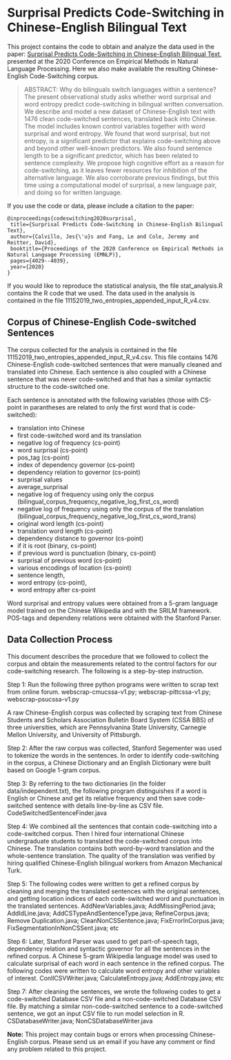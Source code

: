 # Surprisal Predicts Code-Switching in Chinese-English Bilingual Text

 This project contains the code to obtain and analyze the data used in the paper: [Surprisal Predicts Code-Switching in Chinese-English Bilingual Text]( https://www.aclweb.org/anthology/2020.emnlp-main.330.pdf
), presented at the 2020 Conference on Empirical Methods in Natural Language Processing. Here we also make available the resulting Chinese-English Code-Switching corpus.
 
 
 >ABSTRACT:
 Why do bilinguals switch languages within
a sentence? The present observational study
asks whether word surprisal and word entropy predict code-switching in bilingual written conversation. We describe and model a
new dataset of Chinese-English text with 1476
clean code-switched sentences, translated back
into Chinese. The model includes known
control variables together with word surprisal
and word entropy. We found that word surprisal, but not entropy, is a significant predictor that explains code-switching above and beyond other well-known predictors. We also
found sentence length to be a significant predictor, which has been related to sentence complexity. We propose high cognitive effort as a
reason for code-switching, as it leaves fewer
resources for inhibition of the alternative language. We also corroborate previous findings,
but this time using a computational model of
surprisal, a new language pair, and doing so
for written language.
 
 If you use the code or data, please include a citation to the paper:
 ```
@inproceedings{codeswitching2020surprisal,
  title={Surprisal Predicts Code-Switching in Chinese-English Bilingual Text},
  author={Calvillo, Jes{\'u}s and Fang, Le and Cole, Jeremy and Reitter, David},
  booktitle={Proceedings of the 2020 Conference on Empirical Methods in Natural Language Processing (EMNLP)},  
  pages={4029--4039}, 
  year={2020}
}
```
If you would like to reproduce the statistical analysis, the file stat_analysis.R contains the R code that we used. The data used in the analysis is contained in the file 11152019_two_entropies_appended_input_R_v4.csv.

## Corpus of Chinese-English Code-switched Sentences

The corpus collected for the analysis is contained in the file 11152019_two_entropies_appended_input_R_v4.csv. This file contains 1476 Chinese-English code-switched sentences that were manually cleaned and translated into Chinese. Each sentence is also coupled with a Chinese sentence that was never code-switched and that has a similar syntactic structure to the code-switched one. 

Each sentence is annotated with the following variables (those with CS-point in parantheses are related to only the first word that is code-switched):

* translation into Chinese
* first code-switched word and its translation
* negative log of frequency (cs-point)
* word surprisal (cs-point)
* pos_tag (cs-point)
* index of dependency governor (cs-point)
* dependency relation to governor (cs-point)
* surprisal values
* average_surprisal
* negative log of frequency using only the corpus (bilingual_corpus_frequency_negative_log_first_cs_word)
* negative log of frequency using only the corpus of the translation (bilingual_corpus_frequency_negative_log_first_cs_word_trans)
* original word length (cs-point)
* translation word length (cs-point)
* dependency distance to governor (cs-point)
* if it is root (binary, cs-point)
* if previous word is punctuation (binary, cs-point)
* surprisal of previous word (cs-point)
* various encodings of location (cs-point)
* sentence length,
* word entropy (cs-point),
* word entropy after cs-point

Word surprisal and entropy values were obtained from a 5-gram language model trained on the Chinese Wikipedia and with the SRILM framework.
POS-tags and dependeny relations were obtained with the Stanford Parser.

## Data Collection Process

This document describes the procedure that we followed to collect the corpus and obtain the measurements related to the control factors for our code-switching research. The following is a step-by-step instruction.

Step 1: 
Run the following three python programs were written to scrap text from online forum.
webscrap-cmucssa-v1.py; webscrap-pittcssa-v1.py; webscrap-psucssa-v1.py

A raw Chinese-English corpus was collected by scraping text from Chinese Students and Scholars Association Bulletin Board System (CSSA BBS) of three universities, which are Pennsylvanina State University, Carnegie Mellon University, and University of Pittsburgh.

Step 2: 
After the raw corpus was collected, Stanford Segementer was used to tokenize the words in the sentences. In order to identify code-switching in the corpus, a Chinese Dictionary and an English Dictionary were built based on Google 1-gram corpus. 

Step 3:
By referring to the two dictionaries (in the folder data/independent.txt), the following program distinguishes if a word is English or Chinese and get its relative frequency and then save code-switched sentence with details line-by-line as CSV file.
CodeSwitchedSentenceFinder.java

Step 4:
We combined all the sentences that contain code-switching into a code-switched corpus. Then I hired four international Chinese undergraduate students to translated the code-switched corpus into Chinese. The translation contains both word-by-word translation and the whole-sentence translation. The quality of the translation was verified by hiring qualified Chinese-English bilingual workers from Amazon Mechanical Turk.

Step 5:
The following codes were written to get a refined corpus by cleaning and merging the translated sentences with the original sentences, and getting location indices of each code-switched word and punctuation in the translated sentences.
AddNewVariables.java; AddMissingPeriod.java; AddIdLine.java; AddCSTypeAndSentenceType.java;
RefineCorpus.java; Remove Duplication.java; CleanNonCSSentence.java; FixErrorInCorpus.java; FixSegmentationInNonCSSent.java; etc

Step 6:
Later, Stanford Parser was used to get part-of-speech tags, dependency relation and syntactic governor for all the sentences in the refined corpus. A Chinese 5-gram Wikipedia language model was used to calculate surprisal of each word in each sentence in the refined corpus. The following codes were written to calculate word entropy and other variables of interest.
ConllCSVWriter.java; CalculateEntropy.java; AddEntropy.java; etc

Step 7:
After cleaning the sentences, we wrote the following codes to get a code-switched Database CSV file and a non-code-switched Database CSV file. By matching a similar non-code-switched sentence to a code-switched sentence, we got an input CSV file to run model selection in R.
CSDatabaseWriter.java; NonCSDatabaseWriter.java

**Note:**
This project may contain bugs or errors when processing Chinese-English corpus. Please send us an email if you have any comment or find any problem related to this project. 

